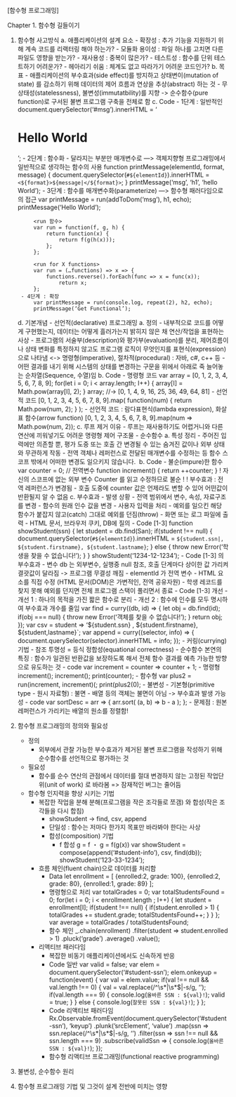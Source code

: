 [함수형 프로그래밍]

Chapter 1. 함수형 길들이기

1. 함수형 사고방식
	a. 애플리케이션의 설계 요소
		- 확장성 : 추가 기능을 지원하기 위해 계속 코드를 리랙터링 해야 하는가?
		- 모듈화 용이성 : 파일 하나를 고치면 다른 파일도 영향을 받는가?
		- 재사용성 : 중복이 많은가?
		- 테스트성 : 함수를 단위 테스트하기 어려운가?
		- 헤아리기 쉬움 : 체계도 없고 따라가기 어려운 코드인가?
	b. 목표
		- 애플리케이션의 부수효과(side effect)를 방지하고 상태변이(mutation of state) 를 감소하기 위해 데이터의 제어 흐름과 연상을 추상(abstract) 하는 것
		- 무상태성(statelessness), 불변성(immutatbility)를 지향 -> 순수함수(pure function)로 구서된 불변 프로그램 구축을 전체로 함
	c. Code
		- 1단계 : 일반적인 
			document.querySelector(‘#msg’).innerHTML = ‘<h1>Hello World</h1>’;
  		- 2단계 : 함수화 - 달라지는 부분만 매개변수로 —> 객체지향형 프로그래밍에서 일반적으로 생각하는 함수의 사용
			function printMessage(elementId, format, message) {
				document.querySelector(`#${elementId}`).innerHTML = `<${format}>${message|</${format}>`;
			}
			printMessage(‘msg’, ‘h1’, ‘hello World’);
		- 3단계 : 함수를 매개변수화(parameterize) —> 함수형 패러다임으로의 접근
			var printMessage = run(addToDom(‘msg’), h1, echo);
			printMessage(‘Hello World’);
			
			<run 함수>
			var run = function(f, g, h) {
				return function(x) {
					return f(g(h(x)));
				};
			};

			<run for X functions>
			var run = (…functions) => x => {
				functions.reverse().forEach(func => x = func(x));
					return x;
			};
		- 4단계 : 확장
			var printMessage = run(console.log, repeat(2), h2, echo);
			printMessage(‘Get Functional’);
	d. 기본개념
		- 선언적(declarative) 프로그래밍
			a. 정의
				- 내부적으로 코드를 어떻게 구현했는지, 데이터는 어떻게 흘러가는지 밝히지 않은 채 연산/작업을 표현하는 사상
				- 프로그램의 서술부(description)와 평가부(evaluation)를 분리, 제어흐름이나 상태 변화를 특정하지 않고도 프로그램 로직이 무엇인지를 표현식(expression)으로 나타냄
				<-> 명령형(imperative), 절차적(procedural) : 자바, c#, c++ 등
					- 어떤 결과를 내기 위해 시스템의 상태를 변경하는 구문을 위에서 아래로 죽 늘어놓는 순차열(Sequence, 수열)임
			b. Code
				- 명령형 코드
					var array = [0, 1, 2, 3, 4, 5, 6, 7, 8, 9];
					for(let i = 0; i < array.length;  I++) {
						array[I] = Math.pow(array[I], 2);
					}
					array; //-> [0, 1, 4, 9, 16, 25, 36, 49, 64, 81]
				- 선언적 코드
					 [0, 1, 2, 3, 4, 5, 6, 7, 8, 9].map(
						function(num) {
							return Math.pow(num, 2);
						}
					);
				- 선언적 코드 : 람다표현식(lambda expression), 화살표 함수(arrow function) 
					 [0, 1, 2, 3, 4, 5, 6, 7, 8, 9].map(num => Math.pow(num, 2));
			c. 루프 제거 이유
				- 루프는 재사용하기도 어렵거니와 다른 연산에 끼워넣기도 어려운 명령형 제어 구조물
		- 순수함수
			a. 특성 정리
				- 주어진 입력에만 의존할 뿐, 평가 도중 또는 호출 간 변경될 수 있는 숨겨진 값이나 외부 상태와 무관하게 작동
				- 전역 객체나 레퍼런스로 전달된 매개변수를 수정하는 등 함수 스코프 밖에서 어떠한 변경도 일으키지 않습니다. 			b. Code
				- 불순(impure)한 함수
					var counter = 0;		// 전역변수
					function increment() {
						return ++counter;
					}
					! 자신의 스코프에 없는 외부 변수 Counter 를 읽고 수정하므로 불순 !
					! 부수효과 : 전역 레퍼런스가 변경됨 - 호출 도중에 counter 값은 언제라도 변할 수 있어 어떤값이 반환될지 알 수 없음
			c. 부수효과
				- 발생 상황
					- 전역 범위에서 변수, 속성, 자료구조를 변경
					- 함수의 원래 인수 값을 변경
					- 사용자 입력을 처리
					- 예외를 일으킨 해당 함수가 붙잡지 않고(catch) 그대로 예외를 던짐(throw)
					- 화면 또는 로그 파일에 출력
					- HTML 문서, 브라우저 쿠키, DB에 질의
				- Code [1-3]
					function showStudent(ssn) {
						let student = db.find(San);
						if(student !== null) {
							document.querySelector(`#${elementId}`).innerHTML = `${student.ssn|, ${student.firstname}, ${student.lastname}`;
						}
						else {
							throw new Error(‘학생을 찾을 수 없습니다!’);
						}
					}
					showStudent(‘1234-12-1234’);
				- Code [1-3] 의 부수효과
					- 변수 db 는 외부변수, 실행중 null 참조, 호출 단계마다 상이한 값 가리켜 결괏값이 달라짐 -> 프로그램 무결성 깨짐
					- elementId 가 전역 변수
					- HTML 요소를 직접 수정 (HTML 문서(DOM)은 가변적인, 전역 공유자원)
					- 학생 레코드를 찾지 못해 예외를 던지면 전체 프로그램 스택이 풀리면서 종료
				- Code [1-3] 개선
					- 개선 1 : 하나의 목적을 가진 짧은 함수로 분리
					- 개선 2 : 함수에 인수를 모두 명시하여 부수효과 개수를 줄임
					var find = curry((db, id) => {
						let obj = db.find(id);
						if(obj === null) {
							throw new Error(‘객체를 찾을 수 없습니다!’);
						}
						return obj;
					});
					var csv = student => ‘${student.ssn} , ${student.firstname}, ${student,lastname}`;
					var append = curry((selector, info) => {
						document.querySelector(selector).innerHTML = info;
					});
				- 커링(currying) 기법
		- 참조 투명성 = 등식 정합성(equational correctness)
			- 순수함수 본연의 특징 : 함수가 일관된 반환값을 보장하도록 해서 전체 함수 결과를 예측 가능한 방향으로 유도하는 것
			- code
				var increment = counter => counter + 1;
				- 명령형
					increment();
					increment();
					print(counter);
				- 함수형
					var plus2 = run(increment, increment)(;
					print(plus2(0);
		- 불변성
			- 기본형(primitive type - 원시 자료형) : 불면
			- 배열 등의 객체는 불면이 아님 -> 부수효과 발생 가능성 
			- code
				var sortDesc = arr => {
					arr.sort(
						(a, b) => b - a
					);
				};
			- 문제점 : 원본 레퍼런스가 가리키는 배열의 원소를 정렬함!

2. 함수형 프로그래밍의 정의와 필요성
	- 정의 
		- 외부에서 관찰 가능한 부수효과가 제거된 불변 프로그램을 작성하기 위해 순수함수를 선언적으로 평가하는 것
	- 필요성
		- 함수를 순수 연산의 관점에서 데이터를 절대 변경하지 않는 고정된 작업단위(unit of work) 로 바라봄 => 잠재적인 버그는 줄어듬
	- 함수형 인지력을 향상 시키는 기법
		- 복잡한 작업을 분해
			분해(프로그램을 작은 조각들로 쪼갬) 와 합성(작은 조각들을 다시 합침)
			- showStudent -> find, csv, append
			- 단일성 : 함수는 저마다 한가지 목표만 바라봐야 한다는 사상
			- 합성(composition) 기법 
				- f  합성 g = f  ・ g = f(g(x))
      				var showStudent = compose(append(‘#student-info’), csv, find(db));
				showStudent(‘123-33-1234’);
		- 흐름 체인(fluent chain)으로 데이터를 처리함
			- Data
			let enrollment = [
				{enrolled:2, grade: 100},
				{enrolled:2, grade: 80},
				{enrolled:1, grade: 89}
			];
			- 명령형으로 처리
			var totalGrades = 0;
			var totalStudentsFound = 0;
			for(let i = 0; i < enrollment.length ; I++) {
				let student = enrollment[I];
				if(student !== null) {
					if(student.enrolled > 1) {
						totalGrades += student.grade;
						totalStudentsFound++;
					}
				}
			};
			var average = totalGrades / totalStudentsFound;
			- 함수 체인
				_.chain(enrollment)
					.filter(student => student.enrolled > 1)
					.pluck(‘grade’)
					.average()
					.value();
		- 리액티브 패러다임
			- 복잡한 비동기 애플리케이션에서도 신속하게 반응
			- Code 일반
				var valid = false;
				var elem = document.querySelector(‘#student-ssn’);
				elem.onkeyup = function(event) {
					var val = elem.value;
					if(val !== null && val.length !== 0) {
						val = val.replace(/^\s*|\s*$|\-s/g, ‘’);
						if(val.length === 9) {
							console.log(`올바른 SSN : ${val}!`);
							valid = true;
						}
					}
					else {
						console.log(`잘못된 SSN : ${val}!`);
					}
				};
			- Code 리액티브 패러다임 
				Rx.Observable.fromEvent(document.querySelector(‘#student-ssn’), ‘keyup’)
					.plunk(’srcElement’, ‘value’)
					.map(ssn => ssn.replace(/^\s*|\s*$|\-s/g, ‘’)
					.filter(ssn => ssn !== null && ssn.length === 9)
					.subscribe(validSsn => {
						console.log(`올바른 SSN : ${val}!`);
					});
			- 함수형 리액티브 프로그래밍(functional reactive programming)
3. 불변성, 순수함수 원리
4. 함수형 프로그래밍 기법 및 그것이 설계 전반에 미치는 영향

